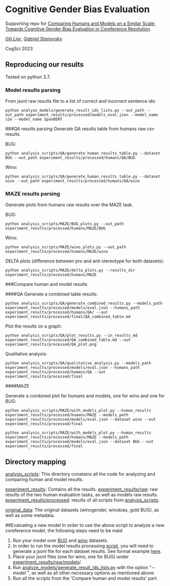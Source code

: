 # Cognitive Gender Bias Evaluation

Supporting repo for [Comparing Humans and Models on a Similar Scale: Towards Cognitive Gender Bias Evaluation in Coreference Resolution](https://arxiv.org/abs/2305.15389).

[<em>Gili Lior</em>](https://gililior.github.io), [<em>Gabriel Stanovsky</em>](https://gabrielstanovsky.github.io/)

CogSci 2023


## Reproducing our results

Tested on python 3.7.


### Model results parsing

From jsonl raw results file to a list of correct and incorrect sentence ids:

`python analyze_models/generate_result_ids_lists.py --out_path --out_path experiment_results/processed/models_eval.json --model_name s2e --model_name SpanBERT`


###QA results parsing
Generate QA results table from humans raw csv results.

BUG:

`python analysis_scripts/QA/generate_human_results_table.py --dataset BUG --out_path experiment_results/processed/humans/QA/BUG`

Wino:

`python analysis_scripts/QA/generate_human_results_table.py --dataset wino --out_path experiment_results/processed/humans/QA/wino`

### MAZE results parsing

Generate plots from humans raw results over the MAZE task.

BUG:

`python analysis_scripts/MAZE/BUG_plots.py --out_path experiment_results/processed/humans/MAZE/BUG`

Wino:

`python analysis_scripts/MAZE/wino_plots.py --out_path experiment_results/processed/humans/MAZE/wino`

DELTA plots (difference between pro and anti stereotype for both datasets):

`python analysis_scripts/MAZE/delta_plots.py --results_dir experiment_results/processed/humans/MAZE`


###Compare human and model results

####QA
Generate a combined table results:

`python analysis_scripts/QA/generate_combined_results.py --models_path experiment_results/processed/models/eval.json --humans_path experiment_results/processed/humans/QA/ --out experiment_results/processed/final/QA_combined_table.md`

Plot the results on a graph:

`python analysis_scripts/QA/plot_results.py --in_results_md experiment_results/processed/QA_combined_table.md --out experiment_results/processed/QA_plot.png`


Qualitative analysis:

`python analysis_scripts/QA/qualitative_analysis.py --models_path experiment_results/processed/models/eval.json --humans_path experiment_results/processed/humans/QA --out experiment_results/processed/final`

####MAZE

Generate a combined plot for humans and models, one for wino and one for BUG:

`python analysis_scripts/MAZE/with_models_plot.py --human_results experiment_results/processed/humans/MAZE --models_path experiment_results/processed/models/eval.json --dataset wino --out experiment_results/processed/final`

`python analysis_scripts/MAZE/with_models_plot.py --human_results experiment_results/processed/humans/MAZE --models_path experiment_results/processed/models/eval.json --dataset BUG --out experiment_results/processed/final`


## Directory mapping
[analysis_scripts](analysis_scripts):
This directory conatains all the code for analyzing and comparing human and model results.

[experiment_results](experiment_results): Contains all the results.
[experiment_results/raw](experiment_results/raw): raw results of the two human evaluation tasks, as well as models raw results.
[experiment_results/processed](experiment_results/processed): results of all scripts from [analysis_scripts](analysis_scripts).

[original_data](original_data): The original datasets (winogender, winobias, gold BUG), as well as some metadata. 


##Evaluating a new model
In order to use the above script to analyze a new coreference model, the following steps need to be maid

1. Run your model over [BUG](original_data/gold_BUG.csv) and [wino](original_data/wino_combined.csv) datasets.
2. In order to run the model results processing [script](analyze_models/generate_result_ids_lists.py), you will need to generate a jsonl file for each dataset results. See format example [here](experiment_results/raw/models/s2e/BUG.jsonl).
3. Place your jsonl files (one for wino, one for BUG) under [experiment_results/raw/models](experiment_results/raw/models)/<your-model-name>.
4. Run [analyze_models/generate_result_ids_lists.py](analyze_models/generate_result_ids_lists.py) with the option "--model <your-model-name>", as well as all other necessary options as mentioned above.
5. Run all the scripts from the 'Compare human and model results' part.